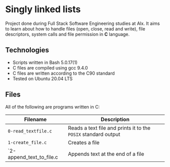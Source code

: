 # Singly linked lists

Project done during Full Stack Software Engineering studies at Alx. It aims to learn about how to handle files (open, close, read and write), file descriptors, system calls and file permission in **C** language.

## Technologies

* Scripts written in Bash 5.0.17(1)
* C files are compiled using gcc 9.4.0
* C files are written according to the C90 standard
* Tested on Ubuntu 20.04 LTS

## Files

All of the following are programs written in C:

Filename | Description
--- | ---
`0-read_textfile.c` | Reads a text file and prints it to the `POSIX` standard output
`1-create_file.c` | Creates a file
`2-append_text_to_file.c | Appends text at the end of a file
